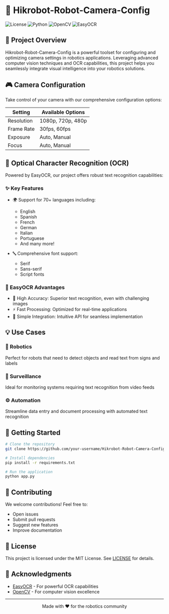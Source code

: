 # 📸 Hikrobot-Robot-Camera-Config

![License](https://img.shields.io/badge/license-MIT-blue.svg)
![Python](https://img.shields.io/badge/python-3.6%2B-brightgreen)
![OpenCV](https://img.shields.io/badge/OpenCV-4.5%2B-orange)
![EasyOCR](https://img.shields.io/badge/EasyOCR-Latest-yellow)

## 🚀 Project Overview

Hikrobot-Robot-Camera-Config is a powerful toolset for configuring and optimizing camera settings in robotics applications. Leveraging advanced computer vision techniques and OCR capabilities, this project helps you seamlessly integrate visual intelligence into your robotics solutions.

## 🎮 Camera Configuration

Take control of your camera with our comprehensive configuration options:

| Setting   | Available Options          |
|-----------|---------------------------|
| Resolution| 1080p, 720p, 480p        |
| Frame Rate| 30fps, 60fps             |
| Exposure  | Auto, Manual             |
| Focus     | Auto, Manual             |

## 📝 Optical Character Recognition (OCR)

Powered by EasyOCR, our project offers robust text recognition capabilities:

### ✨ Key Features

- 🌍 Support for 70+ languages including:
  - English
  - Spanish
  - French
  - German
  - Italian
  - Portuguese
  - And many more!

- 🔤 Comprehensive font support:
  - Serif
  - Sans-serif
  - Script fonts

### 🎯 EasyOCR Advantages

- 🎯 High Accuracy: Superior text recognition, even with challenging images
- ⚡ Fast Processing: Optimized for real-time applications
- 🔌 Simple Integration: Intuitive API for seamless implementation

## 💡 Use Cases

### 🤖 Robotics
Perfect for robots that need to detect objects and read text from signs and labels

### 🎥 Surveillance
Ideal for monitoring systems requiring text recognition from video feeds

### ⚙️ Automation
Streamline data entry and document processing with automated text recognition

## 🚀 Getting Started

```bash
# Clone the repository
git clone https://github.com/your-username/Hikrobot-Robot-Camera-Config.git

# Install dependencies
pip install -r requirements.txt

# Run the application
python app.py
```

## 🤝 Contributing

We welcome contributions! Feel free to:
- Open issues
- Submit pull requests
- Suggest new features
- Improve documentation

## 📄 License

This project is licensed under the MIT License. See [LICENSE](LICENSE) for details.

## 🙏 Acknowledgments

- [EasyOCR](https://github.com/JaidedAI/EasyOCR) - For powerful OCR capabilities
- [OpenCV](https://github.com/opencv/opencv) - For computer vision excellence

---
<div align="center">
Made with ❤️ for the robotics community
</div>

